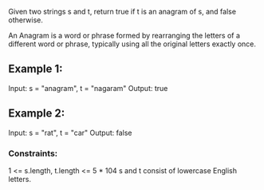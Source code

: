 Given two strings s and t, return true if t is an anagram of s, and false otherwise.

An Anagram is a word or phrase formed by rearranging the letters of a different word or phrase, typically using all the original letters exactly once.

 

## Example 1:

Input: s = "anagram", t = "nagaram"
Output: true
## Example 2:

Input: s = "rat", t = "car"
Output: false
 

### Constraints:

1 <= s.length, t.length <= 5 * 104
s and t consist of lowercase English letters.
